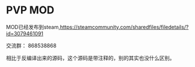 # PVP MOD

MOD已经发布到steam,https://steamcommunity.com/sharedfiles/filedetails/?id=3079461091

交流群： 868538868

相比于反编译出来的源码，这个源码是带注释的，别的其实也没什么区别。